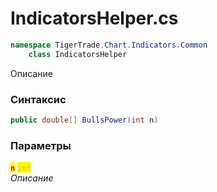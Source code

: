 
# IndicatorsHelper.cs
```csharp
namespace TigerTrade.Chart.Indicators.Common  
    class IndicatorsHelper
```

Описание

### Синтаксис
```csharp
public double[] BullsPower(int n)
```

### Параметры  
<mark style="color:red;">**`n`**</mark> <mark style="color:orange;">`int`</mark>  
 *Описание*  
  

                    
                    